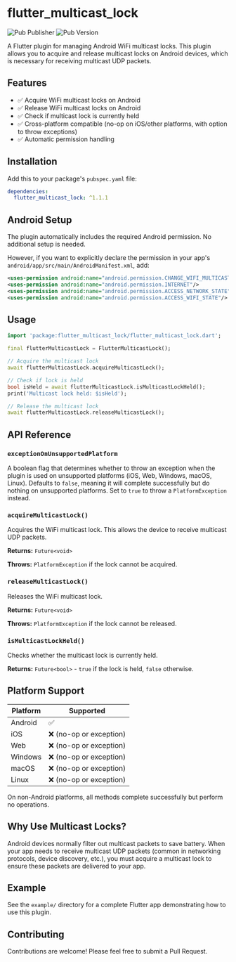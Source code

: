 # flutter_multicast_lock

![Pub Publisher](https://img.shields.io/pub/publisher/flutter_multicast_lock?style=flat-square) ![Pub Version](https://img.shields.io/pub/v/flutter_multicast_lock)

A Flutter plugin for managing Android WiFi multicast locks. This plugin allows you to acquire and release multicast locks on Android devices, which is necessary for receiving multicast UDP packets.

## Features

- ✅ Acquire WiFi multicast locks on Android
- ✅ Release WiFi multicast locks on Android  
- ✅ Check if multicast lock is currently held
- ✅ Cross-platform compatible (no-op on iOS/other platforms, with option to throw exceptions)
- ✅ Automatic permission handling

## Installation

Add this to your package's `pubspec.yaml` file:

```yaml
dependencies:
  flutter_multicast_lock: ^1.1.1
```

## Android Setup

The plugin automatically includes the required Android permission. No additional setup is needed.

However, if you want to explicitly declare the permission in your app's `android/app/src/main/AndroidManifest.xml`, add:

```xml
<uses-permission android:name="android.permission.CHANGE_WIFI_MULTICAST_STATE" />
<uses-permission android:name="android.permission.INTERNET"/>
<uses-permission android:name="android.permission.ACCESS_NETWORK_STATE"/>
<uses-permission android:name="android.permission.ACCESS_WIFI_STATE"/>
```

## Usage

```dart
import 'package:flutter_multicast_lock/flutter_multicast_lock.dart';

final flutterMulticastLock = FlutterMulticastLock();

// Acquire the multicast lock
await flutterMulticastLock.acquireMulticastLock();

// Check if lock is held
bool isHeld = await flutterMulticastLock.isMulticastLockHeld();
print('Multicast lock held: $isHeld');

// Release the multicast lock
await flutterMulticastLock.releaseMulticastLock();
```

## API Reference

### `exceptionOnUnsupportedPlatform`

A boolean flag that determines whether to throw an exception when the plugin is used on unsupported platforms (iOS, Web, Windows, macOS, Linux).
Defaults to `false`, meaning it will complete successfully but do nothing on unsupported platforms. Set to `true` to throw a `PlatformException` instead.

### `acquireMulticastLock()`

Acquires the WiFi multicast lock. This allows the device to receive multicast UDP packets.

**Returns:** `Future<void>`

**Throws:** `PlatformException` if the lock cannot be acquired.

### `releaseMulticastLock()`

Releases the WiFi multicast lock.

**Returns:** `Future<void>`

**Throws:** `PlatformException` if the lock cannot be released.

### `isMulticastLockHeld()`

Checks whether the multicast lock is currently held.

**Returns:** `Future<bool>` - `true` if the lock is held, `false` otherwise.

## Platform Support

| Platform | Supported |
|----------|-----------|
| Android  | ✅        |
| iOS      | ❌ (no-op or exception) |
| Web      | ❌ (no-op or exception) |
| Windows  | ❌ (no-op or exception) |
| macOS    | ❌ (no-op or exception) |
| Linux    | ❌ (no-op or exception) |

On non-Android platforms, all methods complete successfully but perform no operations.

## Why Use Multicast Locks?

Android devices normally filter out multicast packets to save battery. When your app needs to receive multicast UDP packets (common in networking protocols, device discovery, etc.), you must acquire a multicast lock to ensure these packets are delivered to your app.

## Example

See the `example/` directory for a complete Flutter app demonstrating how to use this plugin.

## Contributing

Contributions are welcome! Please feel free to submit a Pull Request.
